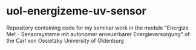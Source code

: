 # uol-energizeme-uv-sensor
Repository containing code for my seminar work in the module "Energize Me! - Sensorsysteme mit autonomer erneuerbarer Energieversorgung" of the Carl von Ossietzky University of Oldenburg
